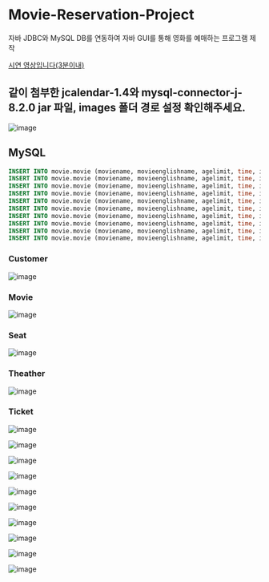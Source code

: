 # Movie-Reservation-Project
자바 JDBC와 MySQL DB를 연동하여 자바 GUI를 통해 영화를 예매하는 프로그램 제작

[시연 영상입니다(3분이내)](https://www.youtube.com/watch?v=p3Ag17ESiH4)

## 같이 첨부한 jcalendar-1.4와 mysql-connector-j-8.2.0 jar 파일, images 폴더 경로 설정 확인해주세요.
![image](https://github.com/gd-hi/Movie-Reservation-Project/assets/148930703/c1d04253-0f35-4422-a5c5-37139dbbf45d)




## MySQL

```sql
INSERT INTO movie.movie (moviename, movieenglishname, agelimit, time, imgsrc) VALUES ('서울의봄', '12.12: The Day', '12세 이상 관람가', 141, 'images/1212THEDAY.jpg');
INSERT INTO movie.movie (moviename, movieenglishname, agelimit, time, imgsrc) VALUES ('범죄도시3', 'THE ROUNDUP : NO WAY OUT', '15세 이상 관람가', 105, 'images/THEROUNDUPNOWAYOUT.jpg');
INSERT INTO movie.movie (moviename, movieenglishname, agelimit, time, imgsrc) VALUES ('엘리멘탈', 'Elemental', '전체 관람가', 109, 'images/Elemental.jpg');
INSERT INTO movie.movie (moviename, movieenglishname, agelimit, time, imgsrc) VALUES ('스즈메의 문단속', 'Suzume', '12세 이상 관람가', 122, 'images/Suzume.jpg');
INSERT INTO movie.movie (moviename, movieenglishname, agelimit, time, imgsrc) VALUES ('밀수', 'Smugglers', '15세 이상 관람가', 129, 'images/Smugglers.jpg');
INSERT INTO movie.movie (moviename, movieenglishname, agelimit, time, imgsrc) VALUES ('더 퍼스트 슬램덩크', 'THEFIRSTSLAMDUNK', '12세 이상 관람가', 107, 'images/THEFIRSTSLAMDUNK.jpg');
INSERT INTO movie.movie (moviename, movieenglishname, agelimit, time, imgsrc) VALUES ('가디언즈 오브 갤럭시 3', 'Guardians Galaxy', '12세 이상 관람가', 150, 'images/Guardians.jpg');
INSERT INTO movie.movie (moviename, movieenglishname, agelimit, time, imgsrc) VALUES ('미션 임파서블 데드 레코닝', 'Mission', '15세 이상 관람가', 163, 'images/Mission.jpg');
INSERT INTO movie.movie (moviename, movieenglishname, agelimit, time, imgsrc) VALUES ('콘크리트 유토피아', 'Concrete Utopia', '15세 이상 관람가', 130, 'images/ConcreteUtopia.jpg');
INSERT INTO movie.movie (moviename, movieenglishname, agelimit, time, imgsrc) VALUES ('오펜하이머', 'Oppenheimer', '15세 이상 관람가', 180, 'images/Oppenheimer.jpg');
```

### Customer
![image](https://github.com/gd-hi/Movie-Reservation-Project/assets/148930703/db1dc842-fa60-4851-a368-7133d1754fe5)

### Movie
![image](https://github.com/gd-hi/Movie-Reservation-Project/assets/148930703/85faf4de-5d7d-43c7-9fcc-271bfe2321e0)

### Seat
![image](https://github.com/gd-hi/Movie-Reservation-Project/assets/148930703/5e72759c-7ef2-43f1-a00b-9ef4dee16353)

### Theather
![image](https://github.com/gd-hi/Movie-Reservation-Project/assets/148930703/51c11f6b-345c-4c0d-b54b-765daade8e91)

### Ticket
![image](https://github.com/gd-hi/Movie-Reservation-Project/assets/148930703/98e2a819-b8ad-4559-8e3d-d6a6555de4d8)

![image](https://github.com/gd-hi/Movie-Reservation-Project/assets/148930703/b9082e69-fd63-4b5b-a299-4bc5e223a0bc)

![image](https://github.com/gd-hi/Movie-Reservation-Project/assets/148930703/ad67ea04-2366-4a02-a5b3-d53bc6b977d9)

![image](https://github.com/gd-hi/Movie-Reservation-Project/assets/148930703/1bb6003f-bba3-486f-aae6-8bdfff0a62d1)

![image](https://github.com/gd-hi/Movie-Reservation-Project/assets/148930703/af24de9c-1547-4d6b-9e5f-814ef4d5943e)

![image](https://github.com/gd-hi/Movie-Reservation-Project/assets/148930703/9436f278-1feb-40bf-8d67-4b1c86fd28d0)

![image](https://github.com/gd-hi/Movie-Reservation-Project/assets/148930703/09797d59-2719-42e4-b940-8c967456f861)

![image](https://github.com/gd-hi/Movie-Reservation-Project/assets/148930703/5c47a1dc-124a-4fb1-a2a7-bc76772ba774)

![image](https://github.com/gd-hi/Movie-Reservation-Project/assets/148930703/1ec30656-7fc1-4c1b-a67b-fa00138bf18d)

![image](https://github.com/gd-hi/Movie-Reservation-Project/assets/148930703/0cba21b9-443b-4d91-af52-e6a63e9a65d4)


